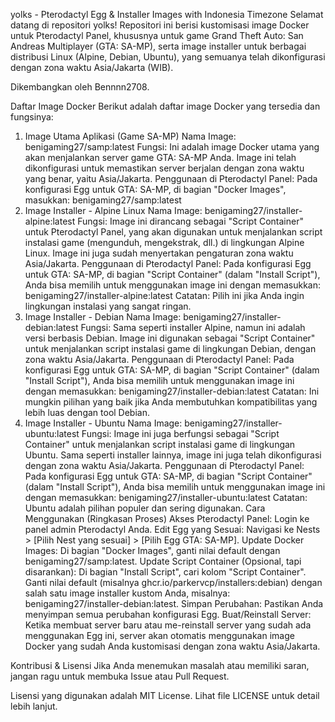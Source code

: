 yolks - Pterodactyl Egg & Installer Images with Indonesia Timezone
Selamat datang di repositori yolks! Repositori ini berisi kustomisasi image Docker untuk Pterodactyl Panel, khususnya untuk game Grand Theft Auto: San Andreas Multiplayer (GTA: SA-MP), serta image installer untuk berbagai distribusi Linux (Alpine, Debian, Ubuntu), yang semuanya telah dikonfigurasi dengan zona waktu Asia/Jakarta (WIB).

Dikembangkan oleh Bennnn2708.

Daftar Image Docker
Berikut adalah daftar image Docker yang tersedia dan fungsinya:

1. Image Utama Aplikasi (Game SA-MP)
Nama Image: benigaming27/samp:latest
Fungsi: Ini adalah image Docker utama yang akan menjalankan server game GTA: SA-MP Anda. Image ini telah dikonfigurasi untuk memastikan server berjalan dengan zona waktu yang benar, yaitu Asia/Jakarta.
Penggunaan di Pterodactyl Panel:
Pada konfigurasi Egg untuk GTA: SA-MP, di bagian "Docker Images", masukkan:
benigaming27/samp:latest
2. Image Installer - Alpine Linux
Nama Image: benigaming27/installer-alpine:latest
Fungsi: Image ini dirancang sebagai "Script Container" untuk Pterodactyl Panel, yang akan digunakan untuk menjalankan script instalasi game (mengunduh, mengekstrak, dll.) di lingkungan Alpine Linux. Image ini juga sudah menyertakan pengaturan zona waktu Asia/Jakarta.
Penggunaan di Pterodactyl Panel:
Pada konfigurasi Egg untuk GTA: SA-MP, di bagian "Script Container" (dalam "Install Script"), Anda bisa memilih untuk menggunakan image ini dengan memasukkan:
benigaming27/installer-alpine:latest
Catatan: Pilih ini jika Anda ingin lingkungan instalasi yang sangat ringan.
3. Image Installer - Debian
Nama Image: benigaming27/installer-debian:latest
Fungsi: Sama seperti installer Alpine, namun ini adalah versi berbasis Debian. Image ini digunakan sebagai "Script Container" untuk menjalankan script instalasi game di lingkungan Debian, dengan zona waktu Asia/Jakarta.
Penggunaan di Pterodactyl Panel:
Pada konfigurasi Egg untuk GTA: SA-MP, di bagian "Script Container" (dalam "Install Script"), Anda bisa memilih untuk menggunakan image ini dengan memasukkan:
benigaming27/installer-debian:latest
Catatan: Ini mungkin pilihan yang baik jika Anda membutuhkan kompatibilitas yang lebih luas dengan tool Debian.
4. Image Installer - Ubuntu
Nama Image: benigaming27/installer-ubuntu:latest
Fungsi: Image ini juga berfungsi sebagai "Script Container" untuk menjalankan script instalasi game di lingkungan Ubuntu. Sama seperti installer lainnya, image ini juga telah dikonfigurasi dengan zona waktu Asia/Jakarta.
Penggunaan di Pterodactyl Panel:
Pada konfigurasi Egg untuk GTA: SA-MP, di bagian "Script Container" (dalam "Install Script"), Anda bisa memilih untuk menggunakan image ini dengan memasukkan:
benigaming27/installer-ubuntu:latest
Catatan: Ubuntu adalah pilihan populer dan sering digunakan.
Cara Menggunakan (Ringkasan Proses)
Akses Pterodactyl Panel: Login ke panel admin Pterodactyl Anda.
Edit Egg yang Sesuai: Navigasi ke Nests > [Pilih Nest yang sesuai] > [Pilih Egg GTA: SA-MP].
Update Docker Images:
Di bagian "Docker Images", ganti nilai default dengan benigaming27/samp:latest.
Update Script Container (Opsional, tapi disarankan):
Di bagian "Install Script", cari kolom "Script Container".
Ganti nilai default (misalnya ghcr.io/parkervcp/installers:debian) dengan salah satu image installer kustom Anda, misalnya: benigaming27/installer-debian:latest.
Simpan Perubahan: Pastikan Anda menyimpan semua perubahan konfigurasi Egg.
Buat/Reinstall Server: Ketika membuat server baru atau me-reinstall server yang sudah ada menggunakan Egg ini, server akan otomatis menggunakan image Docker yang sudah Anda kustomisasi dengan zona waktu Asia/Jakarta.

Kontribusi & Lisensi
Jika Anda menemukan masalah atau memiliki saran, jangan ragu untuk membuka Issue atau Pull Request.

Lisensi yang digunakan adalah MIT License. Lihat file LICENSE untuk detail lebih lanjut.
